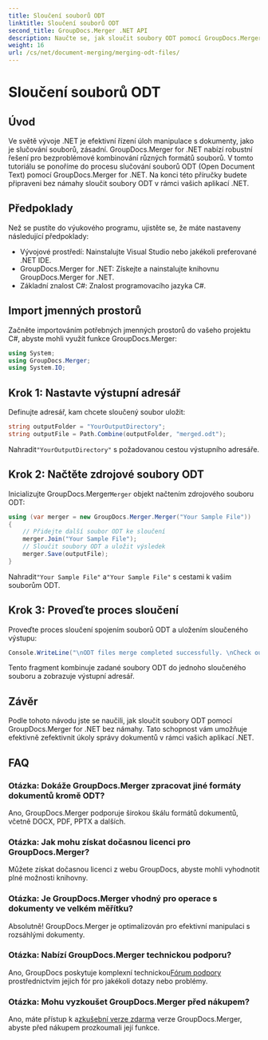 ```yaml
---
title: Sloučení souborů ODT
linktitle: Sloučení souborů ODT
second_title: GroupDocs.Merger .NET API
description: Naučte se, jak sloučit soubory ODT pomocí GroupDocs.Merger for .NET bez námahy. Vylepšete své možnosti správy dokumentů pomocí této výkonné knihovny.
weight: 16
url: /cs/net/document-merging/merging-odt-files/
---
```


# Sloučení souborů ODT

## Úvod
Ve světě vývoje .NET je efektivní řízení úloh manipulace s dokumenty, jako je slučování souborů, zásadní. GroupDocs.Merger for .NET nabízí robustní řešení pro bezproblémové kombinování různých formátů souborů. V tomto tutoriálu se ponoříme do procesu slučování souborů ODT (Open Document Text) pomocí GroupDocs.Merger for .NET. Na konci této příručky budete připraveni bez námahy sloučit soubory ODT v rámci vašich aplikací .NET.
## Předpoklady
Než se pustíte do výukového programu, ujistěte se, že máte nastaveny následující předpoklady:
- Vývojové prostředí: Nainstalujte Visual Studio nebo jakékoli preferované .NET IDE.
- GroupDocs.Merger for .NET: Získejte a nainstalujte knihovnu GroupDocs.Merger for .NET.
- Základní znalost C#: Znalost programovacího jazyka C#.

## Import jmenných prostorů
Začněte importováním potřebných jmenných prostorů do vašeho projektu C#, abyste mohli využít funkce GroupDocs.Merger:
```csharp
using System; 
using GroupDocs.Merger;
using System.IO;
```
## Krok 1: Nastavte výstupní adresář
Definujte adresář, kam chcete sloučený soubor uložit:
```csharp
string outputFolder = "YourOutputDirectory";
string outputFile = Path.Combine(outputFolder, "merged.odt");
```
 Nahradit`"YourOutputDirectory"` s požadovanou cestou výstupního adresáře.
## Krok 2: Načtěte zdrojové soubory ODT
 Inicializujte GroupDocs.Merger`Merger` objekt načtením zdrojového souboru ODT:
```csharp
using (var merger = new GroupDocs.Merger.Merger("Your Sample File"))
{
    // Přidejte další soubor ODT ke sloučení
    merger.Join("Your Sample File");
    // Sloučit soubory ODT a uložit výsledek
    merger.Save(outputFile);
}
```
 Nahradit`"Your Sample File"` a`"Your Sample File"` s cestami k vašim souborům ODT.
## Krok 3: Proveďte proces sloučení
Proveďte proces sloučení spojením souborů ODT a uložením sloučeného výstupu:
```csharp
Console.WriteLine("\nODT files merge completed successfully. \nCheck output in {0}", outputFolder);
```
Tento fragment kombinuje zadané soubory ODT do jednoho sloučeného souboru a zobrazuje výstupní adresář.

## Závěr
Podle tohoto návodu jste se naučili, jak sloučit soubory ODT pomocí GroupDocs.Merger for .NET bez námahy. Tato schopnost vám umožňuje efektivně zefektivnit úkoly správy dokumentů v rámci vašich aplikací .NET.

## FAQ
### Otázka: Dokáže GroupDocs.Merger zpracovat jiné formáty dokumentů kromě ODT?
Ano, GroupDocs.Merger podporuje širokou škálu formátů dokumentů, včetně DOCX, PDF, PPTX a dalších.
### Otázka: Jak mohu získat dočasnou licenci pro GroupDocs.Merger?
Můžete získat dočasnou licenci z webu GroupDocs, abyste mohli vyhodnotit plné možnosti knihovny.
### Otázka: Je GroupDocs.Merger vhodný pro operace s dokumenty ve velkém měřítku?
Absolutně! GroupDocs.Merger je optimalizován pro efektivní manipulaci s rozsáhlými dokumenty.
### Otázka: Nabízí GroupDocs.Merger technickou podporu?
 Ano, GroupDocs poskytuje komplexní technickou[Fórum podpory](https://forum.groupdocs.com/c/merger/32) prostřednictvím jejich fór pro jakékoli dotazy nebo problémy.
### Otázka: Mohu vyzkoušet GroupDocs.Merger před nákupem?
 Ano, máte přístup k a[zkušební verze zdarma](https://releases.groupdocs.com/) verze GroupDocs.Merger, abyste před nákupem prozkoumali její funkce.